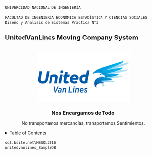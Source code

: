 
    UNIVERCIDAD NACIONAL DE INGENIERÍA
    
    FACULTAD DE INGENIERÍA ECONÓMICA ESTADÍSTICA Y CIENCIAS SOCIALES    
    Diseño y Analisis de Sistemas Practica N°3 
## UnitedVanLines Moving Company System

<!-- PROJECT LOGO -->
<br />
<div align="center">
  <a href="https://www.unitedvanlines.com/">
    <img src="res/logo_big.jpg" alt="Logo" width="300" height="160">
  </a>
  <h3 align="center">Nos Encargamos de Todo</h3>
  <p align="center">
    No transportamos mercancías, transportamos Sentimientos.
  </p>
</div>

<!-- TABLE OF CONTENTS -->
<details>
  <summary>Table of Contents</summary>
  <ol>
    <li>
      <a href="#about-the-project">About The Project</a>
      <ul>
        <li><a href="#built-with">Built With</a></li>
      </ul>
    </li>
    <li>
      <a href="#getting-started">Getting Started</a>
      <ul>
        <li><a href="#prerequisites">Prerequisites</a></li>
        <li><a href="#installation">Installation</a></li>
      </ul>
    </li>
    <li><a href="#usage">Usage</a></li>
    <li><a href="#roadmap">Roadmap</a></li>
  </ol>
</details>

```
sql.bsite.net\MSSQL2016
unitedvanlines_SampleDB
```

